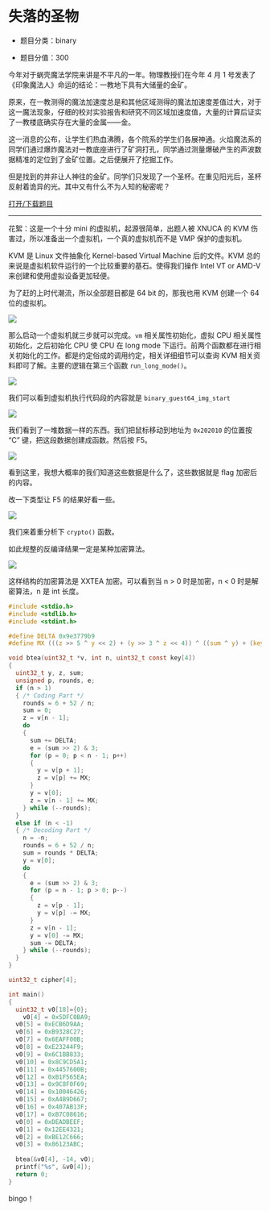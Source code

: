 # 失落的圣物

- 题目分类：binary

- 题目分值：300

今年对于蜗壳魔法学院来讲是不平凡的一年。物理教授们在今年 4 月 1 号发表了《印象魔法人》命运的结论：一教地下具有大储量的金矿。

原来，在一教测得的魔法加速度总是和其他区域测得的魔法加速度差值过大，对于这一魔法现象，仔细的校对实验报告和研究不同区域加速度值，大量的计算后证实了一教楼底确实存在大量的金属——金。

这一消息的公布，让学生们热血沸腾，各个院系的学生们各展神通。火焰魔法系的同学们通过爆炸魔法对一教底座进行了矿洞打孔，同学通过测量爆破产生的声波数据精准的定位到了金矿位置。之后便展开了挖掘工作。

但是找到的并非让人神往的金矿。同学们只发现了一个圣杯。在重见阳光后，圣杯反射着诡异的光。其中又有什么不为人知的秘密呢？

[打开/下载题目](src/lost)

---

花絮：这是一个十分 mini 的虚拟机，起源很简单，出题人被 XNUCA 的 KVM 伤害过，所以准备出一个虚拟机，一个真的虚拟机而不是 VMP 保护的虚拟机。

KVM 是 Linux 文件抽象化 Kernel-based Virtual Machine 后的文件。KVM 总的来说是虚拟机软件运行的一个比较重要的基石。使得我们操作 Intel VT or AMD-V 来创建和使用虚拟设备更加轻便。

为了赶的上时代潮流，所以全部题目都是 64 bit 的，那我也用 KVM 创建一个 64 位的虚拟机。

![](./images/截屏2019-10-18下午7.45.38.png)

那么启动一个虚拟机就三步就可以完成。`vm` 相关属性初始化，虚拟 CPU 相关属性初始化，之后初始化 CPU 使 CPU 在 long mode 下运行。前两个函数都在进行相关初始化的工作。都是约定俗成的调用约定，相关详细细节可以查询 KVM 相关资料即可了解。主要的逻辑在第三个函数 `run_long_mode()`。

![](./images/截屏2019-10-18下午8.02.59.png)

我们可以看到虚拟机执行代码段的内容就是 `binary_guest64_img_start`

![](./images/截屏2019-10-18下午7.32.15.png)

我们看到了一堆数据一样的东西。我们把鼠标移动到地址为 `0x202010` 的位置按 “C” 键，把这段数据创建成函数。然后按 F5。

![](./images/截屏2019-10-18下午8.11.42.png)

看到这里，我想大概率的我们知道这些数据是什么了，这些数据就是 flag 加密后的内容。

改一下类型让 F5 的结果好看一些。

![](./images/截屏2019-10-18下午8.19.27.png)

我们来着重分析下 `crypto()` 函数。

如此规整的反编译结果一定是某种加密算法。

![](./images/截屏2019-10-18下午8.21.46.png)

这样结构的加密算法是 XXTEA 加密。可以看到当 n > 0 时是加密，n < 0 时是解密算法，n 是 int 长度。

```C
#include <stdio.h>
#include <stdlib.h>
#include <stdint.h>

#define DELTA 0x9e3779b9
#define MX (((z >> 5 ^ y << 2) + (y >> 3 ^ z << 4)) ^ ((sum ^ y) + (key[(p & 3) ^ e] ^ z)))

void btea(uint32_t *v, int n, uint32_t const key[4])
{
  uint32_t y, z, sum;
  unsigned p, rounds, e;
  if (n > 1)
  { /* Coding Part */
    rounds = 6 + 52 / n;
    sum = 0;
    z = v[n - 1];
    do
    {
      sum += DELTA;
      e = (sum >> 2) & 3;
      for (p = 0; p < n - 1; p++)
      {
        y = v[p + 1];
        z = v[p] += MX;
      }
      y = v[0];
      z = v[n - 1] += MX;
    } while (--rounds);
  }
  else if (n < -1)
  { /* Decoding Part */
    n = -n;
    rounds = 6 + 52 / n;
    sum = rounds * DELTA;
    y = v[0];
    do
    {
      e = (sum >> 2) & 3;
      for (p = n - 1; p > 0; p--)
      {
        z = v[p - 1];
        y = v[p] -= MX;
      }
      z = v[n - 1];
      y = v[0] -= MX;
      sum -= DELTA;
    } while (--rounds);
  }
}

uint32_t cipher[4];

int main()
{
  uint32_t v0[18]={0};
    v0[4] = 0x5DFC0BA9;
  v0[5] = 0xECB6D9AA;
  v0[6] = 0xB9328C27;
  v0[7] = 0x6EAFF00B;
  v0[8] = 0xE23244F9;
  v0[9] = 0x6C1BB833;
  v0[10] = 0x8C9CD5A1;
  v0[11] = 0x4457600B;
  v0[12] = 0xB1F565EA;
  v0[13] = 0x9C8F0F69;
  v0[14] = 0x10046426;
  v0[15] = 0xA4B9D667;
  v0[16] = 0x407AB13F;
  v0[17] = 0xB7C08616;
  v0[0] = 0xDEADBEEF;
  v0[1] = 0x12EE4321;
  v0[2] = 0xBE12C666;
  v0[3] = 0x86123ABC;
  
  btea(&v0[4], -14, v0);
  printf("%s", &v0[4]);
  return 0;
}

```

bingo！
